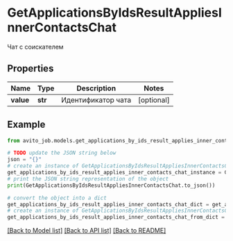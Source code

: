 # GetApplicationsByIdsResultAppliesInnerContactsChat

Чат с соискателем

## Properties

Name | Type | Description | Notes
------------ | ------------- | ------------- | -------------
**value** | **str** | Идентификатор чата | [optional] 

## Example

```python
from avito_job.models.get_applications_by_ids_result_applies_inner_contacts_chat import GetApplicationsByIdsResultAppliesInnerContactsChat

# TODO update the JSON string below
json = "{}"
# create an instance of GetApplicationsByIdsResultAppliesInnerContactsChat from a JSON string
get_applications_by_ids_result_applies_inner_contacts_chat_instance = GetApplicationsByIdsResultAppliesInnerContactsChat.from_json(json)
# print the JSON string representation of the object
print(GetApplicationsByIdsResultAppliesInnerContactsChat.to_json())

# convert the object into a dict
get_applications_by_ids_result_applies_inner_contacts_chat_dict = get_applications_by_ids_result_applies_inner_contacts_chat_instance.to_dict()
# create an instance of GetApplicationsByIdsResultAppliesInnerContactsChat from a dict
get_applications_by_ids_result_applies_inner_contacts_chat_from_dict = GetApplicationsByIdsResultAppliesInnerContactsChat.from_dict(get_applications_by_ids_result_applies_inner_contacts_chat_dict)
```
[[Back to Model list]](../README.md#documentation-for-models) [[Back to API list]](../README.md#documentation-for-api-endpoints) [[Back to README]](../README.md)


